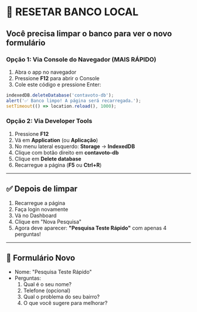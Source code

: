 # 🔄 RESETAR BANCO LOCAL

## Você precisa limpar o banco para ver o novo formulário

### Opção 1: Via Console do Navegador (MAIS RÁPIDO)

1. Abra o app no navegador
2. Pressione **F12** para abrir o Console
3. Cole este código e pressione Enter:

```javascript
indexedDB.deleteDatabase('contavoto-db');
alert('✅ Banco limpo! A página será recarregada.');
setTimeout(() => location.reload(), 1000);
```

### Opção 2: Via Developer Tools

1. Pressione **F12**
2. Vá em **Application** (ou **Aplicação**)
3. No menu lateral esquerdo: **Storage** → **IndexedDB**
4. Clique com botão direito em **contavoto-db**
5. Clique em **Delete database**
6. Recarregue a página (**F5** ou **Ctrl+R**)

---

## ✅ Depois de limpar

1. Recarregue a página
2. Faça login novamente
3. Vá no Dashboard
4. Clique em "Nova Pesquisa"
5. Agora deve aparecer: **"Pesquisa Teste Rápido"** com apenas 4 perguntas!

---

## 🎯 Formulário Novo

- Nome: "Pesquisa Teste Rápido"
- Perguntas:
  1. Qual é o seu nome?
  2. Telefone (opcional)
  3. Qual o problema do seu bairro?
  4. O que você sugere para melhorar?
